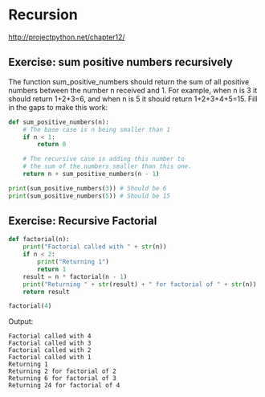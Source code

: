 # Recursion

http://projectpython.net/chapter12/

## Exercise: sum positive numbers recursively

The function sum_positive_numbers should return the sum of all positive numbers between the number n received and 1. For example, when n is 3 it should return 1+2+3=6, and when n is 5 it should return 1+2+3+4+5=15. Fill in the gaps to make this work:

```python
def sum_positive_numbers(n):
    # The base case is n being smaller than 1
    if n < 1:
        return 0

    # The recursive case is adding this number to 
    # the sum of the numbers smaller than this one.
    return n + sum_positive_numbers(n - 1)

print(sum_positive_numbers(3)) # Should be 6
print(sum_positive_numbers(5)) # Should be 15
```


## Exercise: Recursive Factorial

```python
def factorial(n):
    print("Factorial called with " + str(n))
    if n < 2:
        print("Returning 1")
        return 1
    result = n * factorial(n - 1)
    print("Returning " + str(result) + " for factorial of " + str(n))
    return result

factorial(4)
```

Output:
```
Factorial called with 4
Factorial called with 3
Factorial called with 2
Factorial called with 1
Returning 1
Returning 2 for factorial of 2
Returning 6 for factorial of 3
Returning 24 for factorial of 4
```
